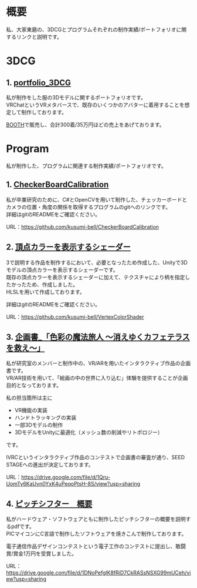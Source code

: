 # 概要
私、大家東磨の、3DCGとプログラムそれぞれの制作実績/ポートフォリオに関するリンクと説明です。  


# 3DCG
## 1. [portfolio_3DCG](https://drive.google.com/file/d/1PvcltmsdTsZ4jgreywAVsJfourBGoYA9/view?usp=sharing)

私が制作をした服の3Dモデルに関するポートフォリオです。  
VRChatというVRメタバースで、既存のいくつかのアバターに着用することを想定して制作しております。

[BOOTH](https://slumberhalo.booth.pm/)で販売し、合計300着/35万円ほどの売上をあげております。


# Program
私が制作した、プログラムに関連する制作実績/ポートフォリオです。

## 1. [CheckerBoardCalibration](https://github.com/kusumi-bell/CheckerBoardCalibration)

私が卒業研究のために、C#とOpenCVを用いて制作した、チェッカーボードとカメラの位置・角度の関係を取得するプログラムのgitへのリンクです。  
詳細はgitのREADMEをご確認ください。

URL：https://github.com/kusumi-bell/CheckerBoardCalibration

## 2. [頂点カラーを表示するシェーダー](https://github.com/kusumi-bell/VertexColorShader)

3で説明する作品を制作するにおいて、必要となったため作成した、Unityで3Dモデルの頂点カラーを表示するシェーダーです。  
既存の頂点カラーを表示するシェーダーに加えて、テクスチャにより柄を指定したかったため、作成しました。  
HLSLを用いて作成しております。

詳細はgitのREADMEをご確認ください。

URL：https://github.com/kusumi-bell/VertexColorShader

## 3. [企画書_「色彩の魔法旅人 ～消えゆくカフェテラスを救え～」](https://drive.google.com/file/d/1Qru-UomTy6KaUvn0YxK4uPeqoPtsH-8S/view?usp=sharing)

私が研究室のメンバーと制作中の、VR/ARを用いたインタラクティブ作品の企画書です。  
VR/AR技術を用いて、「絵画の中の世界に入り込む」体験を提供することが企画目的となっております。

私の担当箇所は主に
- VR機能の実装
- ハンドトラッキングの実装
- 一部3Dモデルの制作
- 3DモデルをUnityに最適化（メッシュ数の削減やリトポロジー）

です。

IVRCというインタラクティブ作品のコンテストで企画書の審査が通り、SEED STAGEへの進出が決定しております。

URL：https://drive.google.com/file/d/1Qru-UomTy6KaUvn0YxK4uPeqoPtsH-8S/view?usp=sharing

## 4. [ピッチシフター　概要](https://drive.google.com/file/d/1DNoPefglK8fRiD7CkRASsNSXG99mUCeh/view?usp=sharing)

私がハードウェア・ソフトウェアともに制作したピッチシフターの概要を説明するpdfです。  
PICマイコンにC言語で制作したソフトウェアを焼きこんで制作しております。

電子通信作品デザインコンテストという電子工作のコンテストに提出し、敢闘賞/賞金1万円を受賞しました。

URL：https://drive.google.com/file/d/1DNoPefglK8fRiD7CkRASsNSXG99mUCeh/view?usp=sharing